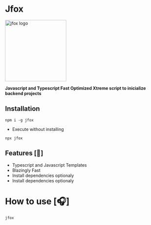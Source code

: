 # Jfox 

<img src="https://i.postimg.cc/L598KBQc/jfox.png" alt="jfox logo" width="200px">

**Javascript and Typescript Fast Optimized Xtreme script to inicialize backend projects**

## Installation 

```
npm i -g jfox
```

* Execute without installing

```
npx jfox
```

## Features [:fox_face:]

* Typescript and Javascript Templates
* Blazingly Fast
* Install dependencies optionaly
* Install dependencies optionaly

# How to use [:headphones:]

```
jfox
```
